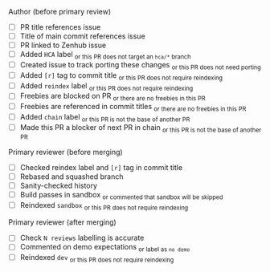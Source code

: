 Author (before primary review)

- [ ] PR title references issue
- [ ] Title of main commit references issue
- [ ] PR linked to Zenhub issue
- [ ] Added `HCA` label <sub>or this PR does not target an `hca/*` branch</sub>
- [ ] Created issue to track porting these changes <sub>or this PR does not need porting</sub> 
- [ ] Added `[r]` tag to commit title <sub>or this PR does not require reindexing</sub>
- [ ] Added `reindex` label <sub>or this PR does not require reindexing</sub>
- [ ] Freebies are blocked on PR <sub>or there are no freebies in this PR</sub>
- [ ] Freebies are referenced in commit titles <sub>or there are no freebies in this PR</sub>
- [ ] Added `chain` label <sub>or this PR is not the base of another PR</sub>
- [ ] Made this PR a blocker of next PR in chain <sub>or this PR is not the base of another PR</sub>

Primary reviewer (before merging)

- [ ] Checked reindex label and `[r]` tag in commit title
- [ ] Rebased and squashed branch
- [ ] Sanity-checked history
- [ ] Build passes in sandbox <sub>or commented that sandbox will be skipped</sub>
- [ ] Reindexed `sandbox` <sub>or this PR does not require reindexing</sub>

Primary reviewer (after merging)

- [ ] Check `N reviews` labelling is accurate
- [ ] Commented on demo expectations <sub>or label as `no demo`</sub>
- [ ] Reindexed `dev` <sub>or this PR does not require reindexing</sub>
